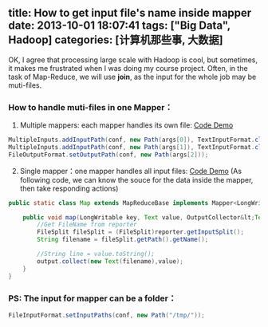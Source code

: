 title: How to get input file's name inside mapper
date: 2013-10-01 18:07:41
tags: ["Big Data", Hadoop]
categories: [计算机那些事, 大数据]
---
OK, I agree that processing large scale with Hadoop is cool, but sometimes, it makes me frustrated when I was doing my course project.
Often, in the task of Map-Reduce, we will use **join**, as the input for the whole job may be muti-files.  
<!-- more -->
### How to handle muti-files in one Mapper：

1. Multiple mappers: each mapper handles its own file: [Code Demo](https://github.com/zhouhao/Hadoop-Easy-MapReduce/blob/master/MapReduceQueries/Query3/query3.java)

```java
MultipleInputs.addInputPath(conf, new Path(args[0]), TextInputFormat.class, CustomerMap.class);
MultipleInputs.addInputPath(conf, new Path(args[1]), TextInputFormat.class, TransactionMap.class);
FileOutputFormat.setOutputPath(conf, new Path(args[2]));
```

2. Single mapper：one mapper handles all input files: [Code Demo](https://github.com/zhouhao/CS525-Big-Data-Course-Project/blob/master/Demo_getFileNameFromReporter/query1.java) (As following code, we can know the souce for the data inside the mapper, then take responding actions)

```java
public static class Map extends MapReduceBase implements Mapper<LongWritable, Text, Text, Text> {

    public void map(LongWritable key, Text value, OutputCollector&lt;Text,Text> output, Reporter reporter) throws IOException {
        //Get FileName from reporter
        FileSplit fileSplit = (FileSplit)reporter.getInputSplit();
        String filename = fileSplit.getPath().getName();

        //String line = value.toString();
        output.collect(new Text(filename),value);
    }
}
```

### PS: The input for mapper can be a folder：
```java
FileInputFormat.setInputPaths(conf, new Path("/tmp/"));
```
